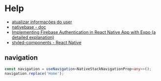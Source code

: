 # Help

- [atualizar informações do user](https://firebase.google.com/docs/auth/web/manage-users?hl=pt-br)
- [nativebase - doc](https://docs.nativebase.io/)
- [Implementing Firebase Authentication in React Native App with Expo (a detailed explanation)](https://medium.com/@adityasinghrathore360/implementing-firebase-authentication-in-react-native-app-with-expo-a-detailed-explanation-cea4d1113501)
- [styled-components - React Native](https://styled-components.com/docs/basics#react-native)

## navigation

```ts
const navigation = useNavigation<NativeStackNavigationProp<any>>();
navigation.replace('Home');
